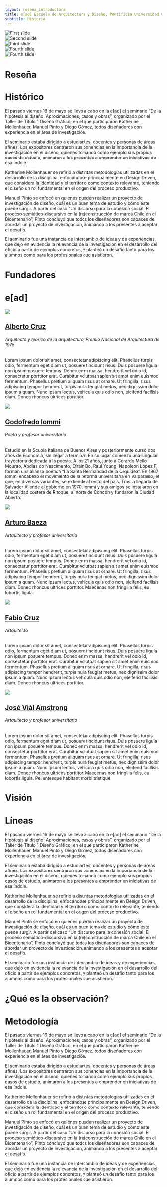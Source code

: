```yaml
---
layout: resena_introductora
title: e[ad] Escuela de Arquitectura y Diseño, Pontificia Universidad Católica de Valparaíso
subtitle: Historia
---
```


<div class='fila'>
<div class='fondo-oscuro'>
<div class='wrap'>
<!-- CAROUSEL -->
<!-- imagenes-destacadas-ead -->
<!-- datos de carousel-lg -->
  <div data-ride="carousel" class="carousel slide" id="carousel-example-generic">
  <!-- Indicadores de carousel lg -->

<!-- fin datos de carousel-lg -->
<div class="carousel-inner">

<div class="item active">
	<div class='noticia grande'>
		<div class='noticia-imagen'>
			<img class='marco-imagen' alt="First slide" title="Noticia Destacada" src='{{ site.baseurl }}/img/travesia.jpg'>
		</div>
	</div>
</div>  <!-- fin de item -->

<div class="item">
		<div class='noticia grande'>
			<div class='noticia-imagen'>
				<img class='marco-imagen' alt="Second slide" title="Noticia Destacada" src='{{ site.baseurl }}/img/travesia2.jpg'>
			</div>
		</div>
	</div>  <!-- fin de item -->

<div class="item">
 		<div class='noticia grande'>
			<div class='noticia-imagen'>
				<img class='marco-imagen' alt="third slide" title="Noticia Destacada" src='{{ site.baseurl }}/img/travesia4.jpg'>
			</div>
		</div>
	</div>  <!-- fin de item -->

<div class="item">
 		<div class='noticia grande'>
			<div class='noticia-imagen'>
				<img class='marco-imagen' alt="Fourth slide" title="Noticia Destacada" src='{{ site.baseurl }}/img/alberto.jpg'>
			</div>
		</div>
	</div>  <!-- fin de item -->

<div class="item">
 		<div class='noticia grande'>
			<div class='noticia-imagen'>
				<img class='marco-imagen' alt="Fourth slide" title="Noticia Destacada" src='{{ site.baseurl }}/img/travesia-portada.jpg'>
			</div>
		</div>
	</div>  <!-- fin de item -->
</div>

<!-- Controles -->
<a data-slide="prev" href="#carousel-example-generic" class="left carousel-control">
<i class="icn icn-nav-izq"></i>
</a>
<a data-slide="next" href="#carousel-example-generic" class="right carousel-control">
<i class="icn icn-nav-der"></i>
</a>

</div> <!-- fin de carousel -->
</div>
</div>
</div>

<div class='fila'>
<div class='fondo-gris-claro'>
	<div class='wrap'>
		<div class='historia'>
		<h1 class='blanco'>Reseña</h1>
		<h1 class='subtitulo rojo-claro'>Histórico</h1>
		<div class='bloque'>
<article class="h-entry especifico">
	<div class="e-content p-summary p-name">
		<div class='bloque'>
			<p>El pasado viernes 16 de mayo se llevó a cabo en la e[ad] el seminario “De la hipótesis al diseño: Aproximaciones, casos y obras”, organizado por el Taller de Título 1 Diseño Gráfico, en el que participaron Katherine Mollenhauer, Manuel Pinto y Diego Gómez, todos diseñadores con experiencia en el área de investigación.</p>
			<p>El seminario estaba dirigido a estudiantes, docentes y personas de áreas afines, Los expositores centraron sus ponencias en la importancia de la investigación en el diseño, quienes tomando como ejemplo sus propios casos de estudio, animaron a los presentes a emprender en iniciativas de esa índole.</p>
			<p>Katherine Mollenhauer se refirió a distintas metodologías utilizadas en el desarrollo de la disciplina, enfocándose principalmente en Design Driven, que considera la identidad y el territorio como contexto relevante, teniendo el diseño un rol fundamental en el origen del proceso productivo.</p>
		</div>
		<div class='bloque'>
			<p>Manuel Pinto se enfocó en quiénes pueden realizar un proyecto de investigación de diseño, cuál es un buen tema de estudio y cómo éste puede surgir. A partir del caso “Un discurso para la cohesión social: El proceso semiótico-discursivo en la (re)construcción de marca Chile en el Bicentenario”, Pinto concluyó que todos los diseñadores son capaces de abordar un proyecto de investigación, animando a los presentes a aceptar el desafío.</p>
		</div>
		<div class='bloque'>
		</div>
		<div class='bloque'>
			<p>El seminario fue una instancia de intercambio de ideas y de experiencias, que dejó en evidencia la relevancia de la investigación en el desarrollo del oficio a partir de ejemplos concretos, y planteó un desafío tanto para los alumnos como para los profesionales que asistieron.</p>
		</div>
	</div>
</article> 
</div>
</div>
</div>
</div>
</div>

<div class='fila'>
<div class='fondo-oscuro'>
	<div class='wrap'>
		<div class='historia'>
		<h1 class='blanco'>Fundadores</h1>
		<h1 class='subtitulo rojo-claro'>e[ad]</h1>
		<div class='bloque'>
<article class="h-entry especifico">
	<div class="e-content p-summary p-name">
		<div class='pagina docente'>
			<div class='imagen-docente'>
				<img class='ancho-maximo' src='{{ site.baseurl }}/img/fundador1.jpg'>
			</div>
			<div class='datos-docente historia'>
				<h2><a href='#'>Alberto Cruz</a></h2>
				<h6>Arquitecto y teórico de la arquitectura, Premio Nacional de Arquitectura de 1975</h6>
			</div>
			<div class='resena-docente historia'>
				<p class='gris-claro'> Lorem ipsum dolor sit amet, consectetur adipiscing elit. Phasellus turpis odio, fermentum eget diam ut, posuere tincidunt risus. Duis posuere ligula non ipsum posuere tempus. Donec enim massa, hendrerit vel odio id, consectetur porttitor erat. Curabitur volutpat sapien sit amet enim euismod fermentum. Phasellus pretium aliquam risus at ornare. Ut fringilla, risus adipiscing tempor hendrerit, turpis nulla feugiat metus, nec dignissim dolor ipsum a quam. Nunc ipsum lectus, vehicula quis odio non, eleifend facilisis diam. Donec rhoncus ultrices porttitor.</p>
			</div>
		</div>
		<div class='pagina docente'>
			<div class='imagen-docente'>
				<img class='ancho-maximo' src='{{ site.baseurl }}/img/fundador2.jpg'>
			</div>
			<div class='datos-docente historia'>
				<h2><a href='#'>Godofredo Iommi</a></h2>
				<h6>Poeta y profesor universitario </h6>
			</div>
			<div class='resena-docente historia'>
				<p class='gris-claro'> Estudió en la Scuola Italiana de Buenos Aires y posteriormente cursó dos años de Economía, sin llegar a terminar. En su lugar comenzó una singular trayectoria dedicada a la poesía. A los 21 años, junto a Gerardo Mello Mourao, Abdias do Nascimento, Efrain Bo, Raul Young, Napoleon López F, forman una alianza poética “La Santa Hermandad de la Orquídea”. En 1967 Iommi encabezó el movimiento de la reforma universitaria en Valparaíso, el que, en diversas variantes, se extiende al resto del país. Tras la llegada de Salvador Allende al gobierno en 1970, Iommi y sus amigos se instalaron en la localidad costera de Ritoque, al norte de Concón y fundaron la Ciudad Abierta.</p>
			</div>
		</div>
		<div class='pagina docente'>
			<div class='imagen-docente'>
				<img class='ancho-maximo' src='{{ site.baseurl }}/img/fundador3.jpg'>
			</div>
			<div class='datos-docente historia'>
				<h2><a href='#'>Arturo Baeza</a></h2>
				<h6>Artquitecto y profesor universitario</h6>
			</div>
			<div class='resena-docente historia'>
				<p class='gris-claro'> Lorem ipsum dolor sit amet, consectetur adipiscing elit. Phasellus turpis odio, fermentum eget diam ut, posuere tincidunt risus. Duis posuere ligula non ipsum posuere tempus. Donec enim massa, hendrerit vel odio id, consectetur porttitor erat. Curabitur volutpat sapien sit amet enim euismod fermentum. Phasellus pretium aliquam risus at ornare. Ut fringilla, risus adipiscing tempor hendrerit, turpis nulla feugiat metus, nec dignissim dolor ipsum a quam. Nunc ipsum lectus, vehicula quis odio non, eleifend facilisis diam. Donec rhoncus ultrices porttitor. Maecenas non fringilla felis, eu lobortis ligula. </p>
			</div>
		</div>
		<div class='pagina docente'>
			<div class='imagen-docente'>
				<img class='ancho-maximo' src='{{ site.baseurl }}/img/fundador4.jpg'>
			</div>
			<div class='datos-docente historia'>
				<h2><a href='#'>Fabio Cruz</a></h2>
				<h6>Artquitecto</h6>
			</div>
			<div class='resena-docente historia'>
				<p class='gris-claro'> Lorem ipsum dolor sit amet, consectetur adipiscing elit. Phasellus turpis odio, fermentum eget diam ut, posuere tincidunt risus. Duis posuere ligula non ipsum posuere tempus. Donec enim massa, hendrerit vel odio id, consectetur porttitor erat. Curabitur volutpat sapien sit amet enim euismod fermentum. Phasellus pretium aliquam risus at ornare. Ut fringilla, risus adipiscing tempor hendrerit, turpis nulla feugiat metus, nec dignissim dolor ipsum a quam. Nunc ipsum lectus vehicula quis odio non, eleifend facilisis diam. Donec rhoncus ultrices porttitor.</p>
			</div>
		</div>
		<div class='pagina docente'>
			<div class='imagen-docente'>
				<img class='ancho-maximo' src='{{ site.baseurl }}/img/fundador5.jpg'>
			</div>
			<div class='datos-docente historia'>
				<h2><a href='#'>José Viál Amstrong</a></h2>
				<h6>Artquitecto y profesor universitario</h6>
			</div>
			<div class='resena-docente historia'>
				<p class='gris-claro'> Lorem ipsum dolor sit amet, consectetur adipiscing elit. Phasellus turpis odio, fermentum eget diam ut, posuere tincidunt risus. Duis posuere ligula non ipsum posuere tempus. Donec enim massa, hendrerit vel odio id, consectetur porttitor erat. Curabitur volutpat sapien sit amet enim euismod fermentum. Phasellus pretium aliquam risus at ornare. Ut fringilla, risus adipiscing tempor hendrerit, turpis nulla feugiat metus, nec dignissim dolor ipsum a quam. Nunc ipsum lectus, vehicula quis odio non, eleifend facilisis diam. Donec rhoncus ultrices porttitor. Maecenas non fringilla felis, eu lobortis ligula. Pellentesque habitant morbi tristique</p>
			</div>
		</div>
	</div>
</article> 
</div>
</div>
</div>
</div>
</div>

<div class='fila'>
<div class='fondo-gris-claro'>
	<div class='wrap'>
		<div class='historia'>
		<h1 class='blanco'>Visión</h1>
		<h1 class='subtitulo rojo-claro'>Líneas</h1>
		<div class='bloque'>
<article class="h-entry especifico">
	<div class="e-content p-summary p-name">
		<div class='bloque'>
			<p>El pasado viernes 16 de mayo se llevó a cabo en la e[ad] el seminario “De la hipótesis al diseño: Aproximaciones, casos y obras”, organizado por el Taller de Título 1 Diseño Gráfico, en el que participaron Katherine Mollenhauer, Manuel Pinto y Diego Gómez, todos diseñadores con experiencia en el área de investigación.</p>
			<p>El seminario estaba dirigido a estudiantes, docentes y personas de áreas afines, Los expositores centraron sus ponencias en la importancia de la investigación en el diseño, quienes tomando como ejemplo sus propios casos de estudio, animaron a los presentes a emprender en iniciativas de esa índole.</p>
			<p>Katherine Mollenhauer se refirió a distintas metodologías utilizadas en el desarrollo de la disciplina, enfocándose principalmente en Design Driven, que considera la identidad y el territorio como contexto relevante, teniendo el diseño un rol fundamental en el origen del proceso productivo.</p>
		</div>
		<div class='bloque'>
			<p>Manuel Pinto se enfocó en quiénes pueden realizar un proyecto de investigación de diseño, cuál es un buen tema de estudio y cómo éste puede surgir. A partir del caso “Un discurso para la cohesión social: El proceso semiótico-discursivo en la (re)construcción de marca Chile en el Bicentenario”, Pinto concluyó que todos los diseñadores son capaces de abordar un proyecto de investigación, animando a los presentes a aceptar el desafío.</p>
		</div>
		<div class='bloque'>
		</div>
		<div class='bloque'>
			<p>El seminario fue una instancia de intercambio de ideas y de experiencias, que dejó en evidencia la relevancia de la investigación en el desarrollo del oficio a partir de ejemplos concretos, y planteó un desafío tanto para los alumnos como para los profesionales que asistieron.</p>
		</div>
	</div>
</article> 
</div>
</div>
</div>
</div>
</div>

<div class='fila'>
<div class='fondo-blanco'>
	<div class='wrap'>
		<div class='historia'>
		<h1 class='gris-oscuro'>¿Qué es la observación?</h1>
		<h1 class='subtitulo rojo-claro'>Metodología</h1>
		<div class='bloque'>
<article class="h-entry especifico">
	<div class="e-content p-summary p-name">
		<div class='bloque'>
			<p>El pasado viernes 16 de mayo se llevó a cabo en la e[ad] el seminario “De la hipótesis al diseño: Aproximaciones, casos y obras”, organizado por el Taller de Título 1 Diseño Gráfico, en el que participaron Katherine Mollenhauer, Manuel Pinto y Diego Gómez, todos diseñadores con experiencia en el área de investigación.</p>
			<p>El seminario estaba dirigido a estudiantes, docentes y personas de áreas afines, Los expositores centraron sus ponencias en la importancia de la investigación en el diseño, quienes tomando como ejemplo sus propios casos de estudio, animaron a los presentes a emprender en iniciativas de esa índole.</p>
			<p>Katherine Mollenhauer se refirió a distintas metodologías utilizadas en el desarrollo de la disciplina, enfocándose principalmente en Design Driven, que considera la identidad y el territorio como contexto relevante, teniendo el diseño un rol fundamental en el origen del proceso productivo.</p>
		</div>
		<div class='bloque'>
			<p>Manuel Pinto se enfocó en quiénes pueden realizar un proyecto de investigación de diseño, cuál es un buen tema de estudio y cómo éste puede surgir. A partir del caso “Un discurso para la cohesión social: El proceso semiótico-discursivo en la (re)construcción de marca Chile en el Bicentenario”, Pinto concluyó que todos los diseñadores son capaces de abordar un proyecto de investigación, animando a los presentes a aceptar el desafío.</p>
		</div>
		<div class='bloque'>
		</div>
		<div class='bloque'>
			<p>El seminario fue una instancia de intercambio de ideas y de experiencias, que dejó en evidencia la relevancia de la investigación en el desarrollo del oficio a partir de ejemplos concretos, y planteó un desafío tanto para los alumnos como para los profesionales que asistieron.</p>
		</div>
	</div>
</article> 
</div>
</div>
</div>
</div>
</div>

